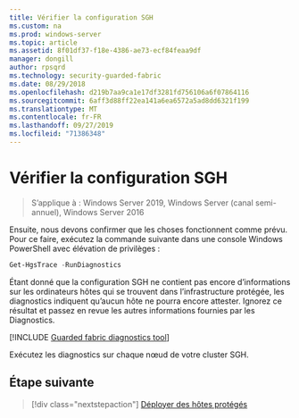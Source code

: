 ```yaml
---
title: Vérifier la configuration SGH
ms.custom: na
ms.prod: windows-server
ms.topic: article
ms.assetid: 8f01df37-f18e-4386-ae73-ecf84feaa9df
manager: dongill
author: rpsqrd
ms.technology: security-guarded-fabric
ms.date: 08/29/2018
ms.openlocfilehash: d219b7aa9ca1e17df3281fd756106a6f07864116
ms.sourcegitcommit: 6aff3d88ff22ea141a6ea6572a5ad8dd6321f199
ms.translationtype: MT
ms.contentlocale: fr-FR
ms.lasthandoff: 09/27/2019
ms.locfileid: "71386348"
---
```

# <a name="verify-the-hgs-configuration"></a>Vérifier la configuration SGH

>S’applique à : Windows Server 2019, Windows Server (canal semi-annuel), Windows Server 2016


Ensuite, nous devons confirmer que les choses fonctionnent comme prévu. Pour ce faire, exécutez la commande suivante dans une console Windows PowerShell avec élévation de privilèges :

```powershell
Get-HgsTrace -RunDiagnostics
```

Étant donné que la configuration SGH ne contient pas encore d’informations sur les ordinateurs hôtes qui se trouvent dans l’infrastructure protégée, les diagnostics indiquent qu’aucun hôte ne pourra encore attester. Ignorez ce résultat et passez en revue les autres informations fournies par les Diagnostics.

[!INCLUDE [Guarded fabric diagnostics tool](../../../includes/guarded-fabric-diagnostics-tool.md)] 

Exécutez les diagnostics sur chaque nœud de votre cluster SGH.

## <a name="next-step"></a>Étape suivante

> [!div class="nextstepaction"]
> [Déployer des hôtes protégés](guarded-fabric-configure-hgs-with-authorized-hyper-v-hosts.md)

